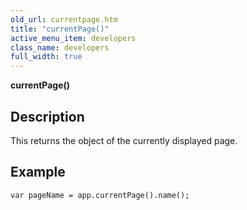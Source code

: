 ```yaml
---
old_url: currentpage.htm
title: "currentPage()"
active_menu_item: developers
class_name: developers
full_width: true
---
```



**currentPage()**

## Description

This returns the object of the currently displayed page.

## Example

    var pageName = app.currentPage().name();
   

